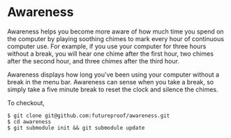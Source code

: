 Awareness
=========

Awareness helps you become more aware of how much time you spend on the computer by playing soothing chimes to mark every hour of continuous computer use. For example, if you use your computer for three hours without a break, you will hear one chime after the first hour, two chimes after the second hour, and three chimes after the third hour.

Awareness displays how long you've been using your computer without a break in the menu bar. Awareness can sense when you take a break, so simply take a five minute break to reset the clock and silence the chimes.

To checkout,

    $ git clone git@github.com:futureproof/awareness.git
    $ cd awareness
    $ git submodule init && git submodule update
